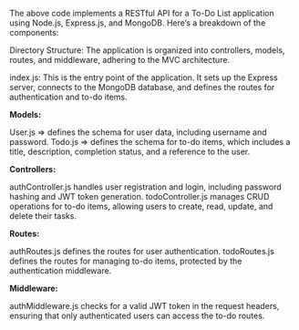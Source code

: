 The above code implements a RESTful API for a To-Do List application using Node.js, Express.js, and MongoDB. Here’s a breakdown of the components:

Directory Structure: The application is organized into controllers, models, routes, and middleware, adhering to the MVC architecture.

index.js: This is the entry point of the application. It sets up the Express server, connects to the MongoDB database, and defines the routes for authentication and to-do items.

__Models:__

User.js => defines the schema for user data, including username and password.
Todo.js => defines the schema for to-do items, which includes a title, description, completion status, and a reference to the user.


**Controllers:**

authController.js handles user registration and login, including password hashing and JWT token generation.
todoController.js manages CRUD operations for to-do items, allowing users to create, read, update, and delete their tasks.


**Routes:**

authRoutes.js defines the routes for user authentication.
todoRoutes.js defines the routes for managing to-do items, protected by the authentication middleware.


**Middleware:**

authMiddleware.js checks for a valid JWT token in the request headers, ensuring that only authenticated users can access the to-do routes.
